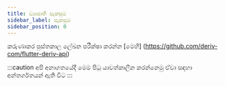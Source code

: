 ```yaml
---
title: ව්‍යාපෘති සැකසුම
sidebar_label: සැකසුම
sidebar_position: 0
---
```


කරුණාකර පුස්තකාල ලේඛන පරීක්ෂා කරන්න [මෙහි] (https://github.com/deriv-com/flutter-deriv-api)

:::caution
අපි අනාගතයේදී මෙම පිටු යාවත්කාලීන කරන්නෙමු ඒවා සඳහා අන්තර්ගතයන් ඇති විට
:::
